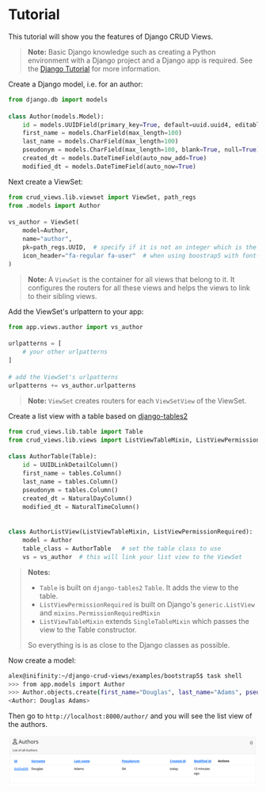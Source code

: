 # Tutorial

This tutorial will show you the features of Django CRUD Views.

> **Note:** Basic Django knowledge such as creating a Python environment with a Django project and a Django app is
> required. See the [Django Tutorial](https://docs.djangoproject.com/en/3.2/intro/tutorial01/) for more information.

Create a Django model, i.e. for an author:

```python
from django.db import models

class Author(models.Model):
    id = models.UUIDField(primary_key=True, default=uuid.uuid4, editable=False)
    first_name = models.CharField(max_length=100)
    last_name = models.CharField(max_length=100)
    pseudonym = models.CharField(max_length=100, blank=True, null=True)
    created_dt = models.DateTimeField(auto_now_add=True)
    modified_dt = models.DateTimeField(auto_now=True)
```

Next create a ViewSet:

```python
from crud_views.lib.viewset import ViewSet, path_regs
from .models import Author

vs_author = ViewSet(
    model=Author,
    name="author",
    pk=path_regs.UUID,  # specify if it is not an integer which is the default
    icon_header="fa-regular fa-user"  # when using boostrap5 with font-awsome
)
```

> **Note:** A `ViewSet` is the container for all views that belong to it. It configures the routers for all these views and helps the views to link to their sibling views.  

Add the ViewSet's urlpattern to your app:

```python
from app.views.author import vs_author

urlpatterns = [
    # your other urlpatterns
]

# add the ViewSet's urlpatterns
urlpatterns += vs_author.urlpatterns
```

> **Note:** `ViewSet` creates routers for each `ViewSetView` of the ViewSet.  

Create a list view with a table based on [django-tables2](https://django-tables2.readthedocs.io/en/latest/)

```python
from crud_views.lib.table import Table
from crud_views.lib.views import ListViewTableMixin, ListViewPermissionRequired

class AuthorTable(Table):
    id = UUIDLinkDetailColumn()
    first_name = tables.Column()
    last_name = tables.Column()
    pseudonym = tables.Column()
    created_dt = NaturalDayColumn()
    modified_dt = NaturalTimeColumn()

    
class AuthorListView(ListViewTableMixin, ListViewPermissionRequired):
    model = Author
    table_class = AuthorTable   # set the table class to use
    vs = vs_author  # this will link your list view to the ViewSet
```

> **Notes:** 
> 
> - `Table` is built on `django-tables2` `Table`. It adds the view to the table.
> - `ListViewPermissionRequired` is built on Django's `generic.ListView` and `mixins.PermissionRequiredMixin`
> - `ListViewTableMixin` extends `SingleTableMixin` which passes the view to the Table constructor. 
>
> So everything is is as close to the Django classes as possible.

Now create a model:

```bash
alex@inifinity:~/django-crud-views/examples/bootstrap5$ task shell
>>> from app.models import Author
>>> Author.objects.create(first_name="Douglas", last_name="Adams", pseudonym="DS")
<Author: Douglas Adams>
```

Then go to `http://localhost:8000/author/` and you will see the list view of the authors.



![list](assets/list.png)
